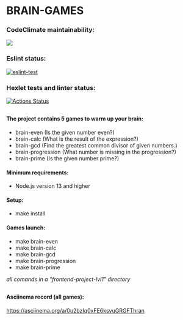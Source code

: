 # BRAIN-GAMES
### CodeClimate maintainability:
<a href="https://codeclimate.com/github/JohnnyEp/frontend-project-lvl1/maintainability"><img src="https://api.codeclimate.com/v1/badges/669964c8023594c88e11/maintainability" /></a>

### Eslint status:
[![eslint-test](https://github.com/JohnnyEp/frontend-project-lvl1/actions/workflows/eslint-test.yml/badge.svg)](https://github.com/JohnnyEp/frontend-project-lvl1/actions/workflows/eslint-test.yml)

### Hexlet tests and linter status:
[![Actions Status](https://github.com/JohnnyEp/frontend-project-lvl1/workflows/hexlet-check/badge.svg)](https://github.com/JohnnyEp/frontend-project-lvl1/actions)

##

#### The project contains 5 games to warm up your brain:

+ brain-even (Is the given number even?)
+ brain-calc (What is the result of the expression?)
+ brain-gcd  (Find the greatest common divisor of given numbers.)
+ brain-progression (What number is missing in the progression?)
+ brain-prime (Is the given number prime?)

#### Minimum requirements:
+ Node.js version 13 and higher

#### Setup:
+ make install

#### Games launch:
+ make brain-even		
+ make brain-calc	
+ make brain-gcd	
+ make brain-progression	
+ make brain-prime
 
*all comands in a "frontend-project-lvl1" directory*

##

#### Asciinema record (all games):
https://asciinema.org/a/0u2bzIq0xFE6ksvuGRGFThran
